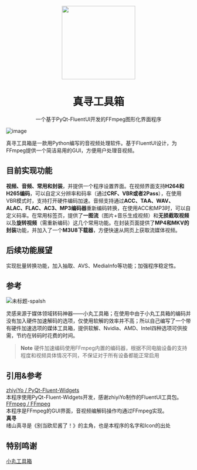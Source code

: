 <p align="center"> <img src="https://github.com/Eanya-Tonic/MihiroToolbox/blob/main/img/logo_big.png" style="width:200px;" /> </p>  <h1 align="center">真寻工具箱</h1>  <p align="center">一个基于PyQt-FluentUI开发的FFmpeg图形化界面程序 </p>

![image](https://github.com/Eanya-Tonic/MihiroToolbox/assets/74545593/d8480491-52da-4355-a5eb-bc0103d1eb31#pic_center)

真寻工具箱是一款用Python编写的音视频处理软件。基于FluentUI设计，为FFmpeg提供一个简洁易用的GUI，方便用户处理音视频。

## 目前实现功能
**视频、音频、常用和封装**，并提供一个程序设置界面。在视频界面支持**H264和H265编码**，可以自定义分辨率和码率（通过**CRF、VBR或者2Pass**），在使用VBR模式时，支持打开硬件编码加速。音频支持通过**ACC、TAA、WAV、ALAC、FLAC、AC3、MP3编码器**重新编码转换，在使用ACC和MP3时，可以自定义码率。在常用标签页，提供了**一图流**（图片+音乐生成视频）和**无损截取视频**以及**旋转视频**（需重新编码）这几个常用功能。在封装页面提供了**MP4和MKV的封装**功能，并加入了一个**M3U8下载器**，方便快速从网页上获取流媒体视频。

## 后续功能展望
实现批量转换功能，加入抽取、AVS、MediaInfo等功能；加强程序稳定性。

## 参考

![未标题-spalsh](https://github.com/Eanya-Tonic/MihiroToolbox/assets/74545593/a9281e10-dc24-42d7-9547-37d2095a6240#pic_center)

灵感来源于媒体领域转码神器——小丸工具箱；在使用中由于小丸工具箱的编码并没有加入硬件加速解码的选项，仅使用软解的效率并不高；所以自己编写了一个带有硬件加速选项的媒体工具箱，提供软解、Nvidia、AMD、Intel四种选项可供按需，节约在转码时花费的时间。
> **Note**
> 硬件加速编码使用FFmpeg内置的编码器，根据不同电脑设备的支持程度和视频具体情况不同，不保证对于所有设备都能正常启用

## 引用&参考
[zhiyiYo / PyQt-Fluent-Widgets](https://github.com/zhiyiYo/PyQt-Fluent-Widgets)
<br>
本程序使用PyQt-Fluent-Widgets开发，感谢zhiyiYo制作的FluentUI工具包。
<br>
[FFmpeg / FFmpeg](https://github.com/FFmpeg/FFmpeg)
<br>
本程序是FFmpeg的GUI界面，音视频编解码操作均通过FFmpeg实现。
<br>
**真寻**
<br>
绪山真寻是《别当欧尼酱了！》的主角，也是本程序的名字和Icon的出处

## 特别鸣谢
[小丸工具箱](https://maruko.appinn.me/)
